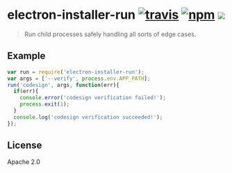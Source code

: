# electron-installer-run [![travis][travis_img]][travis_url] [![npm][npm_img]][npm_url] [![][inch_img]][inch_url]

> Run child processes safely handling all sorts of edge cases.

## Example

```javascript
var run = require('electron-installer-run');
var args = ['--verify', process.env.APP_PATH];
run('codesign', args, function(err){
  if(err){
    console.error('codesign verification failed!');
    process.exit(1);
  }
  console.log('codesign verification succeeded!');
});
```

## License

Apache 2.0

[travis_img]: https://img.shields.io/travis/mongodb-js/electron-installer-run.svg
[travis_url]: https://travis-ci.org/mongodb-js/electron-installer-run
[npm_img]: https://img.shields.io/npm/v/electron-installer-run.svg
[npm_url]: https://npmjs.org/package/electron-installer-run
[inch_img]: http://inch-ci.org/github/mongodb-js/electron-installer-run.svg?branch=master
[inch_url]: http://inch-ci.org/github/mongodb-js/electron-installer-run
